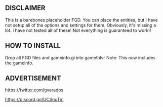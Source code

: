 ## DISCLAIMER

This is a barebones placeholder FGD. You can place the entities, but I have not setup all of the options and settings for them. Obviously, It's missing a lot.
I have not tested all of these! Not everything is guaranteed to work!!

## HOW TO INSTALL

Drop all FGD files and gameinfo.gi into game\hlvr
Note: This now includes the gameinfo.

## ADVERTISEMENT

https://twitter.com/gvarados

https://discord.gg/UCSnuTm
